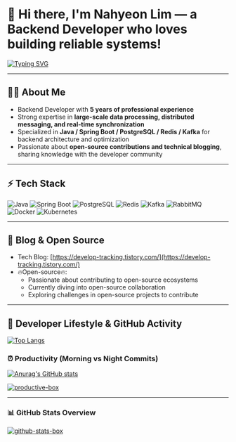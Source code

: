 # 👋 Hi there, I'm Nahyeon Lim — a Backend Developer who loves building reliable systems!

[![Typing SVG](https://readme-typing-svg.demolab.com?font=Fira+Code&pause=1000&color=0E9CF7&width=500&lines=Backend+Developer;Java+%26+Spring+Expert;Open+Source+Contributor;Always+learning+%26+sharing)](https://git.io/typing-svg)

---

## 👨‍💻 About Me
- Backend Developer with **5 years of professional experience**  
- Strong expertise in **large-scale data processing, distributed messaging, and real-time synchronization**  
- Specialized in **Java / Spring Boot / PostgreSQL / Redis / Kafka** for backend architecture and optimization  
- Passionate about **open-source contributions and technical blogging**, sharing knowledge with the developer community  

---

## ⚡ Tech Stack
![Java](https://img.shields.io/badge/Java-007396?style=flat&logo=java&logoColor=white)
![Spring Boot](https://img.shields.io/badge/SpringBoot-6DB33F?style=flat&logo=springboot&logoColor=white)
![PostgreSQL](https://img.shields.io/badge/PostgreSQL-316192?style=flat&logo=postgresql&logoColor=white)
![Redis](https://img.shields.io/badge/Redis-DC382D?style=flat&logo=redis&logoColor=white)
![Kafka](https://img.shields.io/badge/Kafka-231F20?style=flat&logo=apachekafka&logoColor=white)
![RabbitMQ](https://img.shields.io/badge/RabbitMQ-FF6600?style=flat&logo=rabbitmq&logoColor=white)
![Docker](https://img.shields.io/badge/Docker-2496ED?style=flat&logo=docker&logoColor=white)
![Kubernetes](https://img.shields.io/badge/Kubernetes-326CE5?style=flat&logo=kubernetes&logoColor=white)

---

## 📝 Blog & Open Source
- Tech Blog: [https://develop-tracking.tistory.com/](https://develop-tracking.tistory.com/) 
- 🔥Open-source🔥: 
  - Passionate about contributing to open-source ecosystems
  - Currently diving into open-source collaboration
  - Exploring challenges in open-source projects to contribute

---

## 📌 Developer Lifestyle & GitHub Activity

[![Top Langs](https://github-readme-stats.vercel.app/api/top-langs/?username=iohyeon)](https://github.com/anuraghazra/github-readme-stats)
### ⏰ Productivity (Morning vs Night Commits)
[![Anurag's GitHub stats](https://github-readme-stats.vercel.app/api?username=iohyeon&show_icons=true&theme=radical)](https://github.com/anuraghazra/github-readme-stats)
<!-- Replace with your own gist URL -->
[![productive-box](https://github.com/imnahyeon/imnahyeon/blob/master/assets/productive-box.svg)](https://github.com/imnahyeon/productive-box)

---

### 📊 GitHub Stats Overview
<!-- Replace with your own gist URL -->
[![github-stats-box](https://github.com/imnahyeon/imnahyeon/blob/master/assets/github-stats-box.svg)](https://github.com/imnahyeon/github-stats-box)

